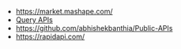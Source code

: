 * https://market.mashape.com/
* [Query APIs](https://www.getpostman.com/)
* https://github.com/abhishekbanthia/Public-APIs
* https://rapidapi.com/
